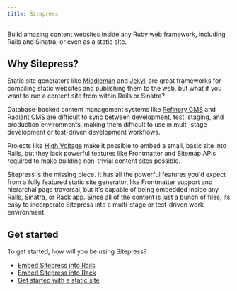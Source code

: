 ```yaml
---
title: Sitepress
---
```


Build amazing content websites inside any Ruby web framework, including Rails and Sinatra, or even as a static site.

## Why Sitepress?

Static site generators like [Middleman](https://middlemanapp.com) and [Jekyll](https://jekyllrb.com) are great frameworks for compiling static websites and publishing them to the web, but what if you want to run a content site from within Rails or Sinatra?

Database-backed content management systems like [Refinery CMS](http://www.refinerycms.com) and [Radiant CMS](http://radiantcms.org) are difficult to sync between development, test, staging, and production environments, making them difficult to use in multi-stage development or test-driven development workflows.

Projects like [High Voltage](https://github.com/thoughtbot/high_voltage) make it possible to embed a small, basic site into Rails, but they lack powerful features like Frontmatter and Sitemap APIs required to make building non-trivial content sites possible.

Sitepress is the missing piece. It has all the powerful features you'd expect from a fully featured static site generator, like Frontmatter support and hierarchal page traversal, but it's capable of being embedded inside any Rails, Sinatra, or Rack app. Since all of the content is just a bunch of files, its easy to incorporate Sitepress into a multi-stage or test-driven work environment.

## Get started

To get started, how will you be using Sitepress?

* [Embed Sitepress into Rails](/getting-started/rails)
* [Embed Sitepress into Rack](/getting-started/rack)
* [Get started with a static site](/getting-started/static)
